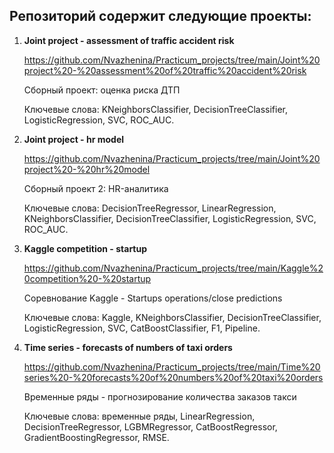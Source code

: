 ## Репозиторий содержит следующие проекты:

1. **Joint project - assessment of traffic accident risk**
   
   <https://github.com/Nvazhenina/Practicum_projects/tree/main/Joint%20project%20-%20assessment%20of%20traffic%20accident%20risk>

   Сборный проект: оценка риска ДТП

   Ключевые слова: KNeighborsClassifier, DecisionTreeClassifier, LogisticRegression, SVC, ROC_AUC.

2. **Joint project - hr model**
   
   <https://github.com/Nvazhenina/Practicum_projects/tree/main/Joint%20project%20-%20hr%20model>

   Сборный проект 2: HR-аналитика

   Ключевые слова: DecisionTreeRegressor, LinearRegression, KNeighborsClassifier, DecisionTreeClassifier, LogisticRegression, SVC, ROC_AUC.

3. **Kaggle competition - startup**
   
   <https://github.com/Nvazhenina/Practicum_projects/tree/main/Kaggle%20competition%20-%20startup>

   Соревнование Kaggle - Startups operations/close predictions
   
   Ключевые слова: Kaggle, KNeighborsClassifier, DecisionTreeClassifier, LogisticRegression, SVC, CatBoostClassifier, F1, Pipeline.

4. **Time series - forecasts of numbers of taxi orders**
   
   <https://github.com/Nvazhenina/Practicum_projects/tree/main/Time%20series%20-%20forecasts%20of%20numbers%20of%20taxi%20orders>

   Временные ряды - прогнозирование количества заказов такси

   Ключевые слова: временные ряды, LinearRegression, DecisionTreeRegressor, LGBMRegressor, CatBoostRegressor, GradientBoostingRegressor, RMSE.
